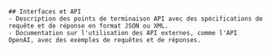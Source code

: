 
    ## Interfaces et API
    - Description des points de terminaison API avec des spécifications de requête et de réponse en format JSON ou XML.
    - Documentation sur l'utilisation des API externes, comme l'API OpenAI, avec des exemples de requêtes et de réponses.
    
